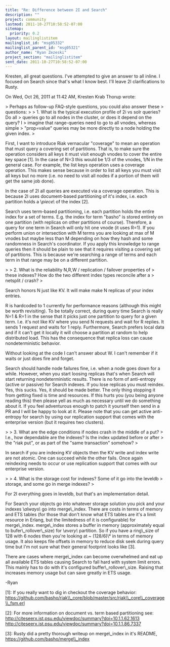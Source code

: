 ```yaml
---
title: "Re: Difference between 2I and Search"
description: ""
project: community
lastmod: 2011-10-27T10:58:52-07:00
sitemap:
  priority: 0.2
layout: mailinglistitem
mailinglist_id: "msg05332"
mailinglist_parent_id: "msg05321"
author_name: "Ryan Zezeski"
project_section: "mailinglistitem"
sent_date: 2011-10-27T10:58:52-07:00
---
```



Kresten, all great questions. I've attempted to give an answer to all
inline. I focused on Search since that's what I know best. I'll leave 2I
clarifications to Rusty.

On Wed, Oct 26, 2011 at 11:42 AM, Kresten Krab Thorup wrote:

&gt; Perhaps as follow-up FAQ-style questions, you could also answer these
&gt; questions:
&gt;
&gt; 1. What is the typical execution profile of 2i vs solr queries? Do all
&gt; queries go to all nodes in the cluster, or does it depend on the query? I
&gt; imagine that range-queries need to go to all vnodes, whereas simple
&gt; "prop=value" queries may be more directly to a node holding the given index.
&gt;

First, I want to introduce Riak vernacular "coverage" to mean an operation
that must query a covering set of partitions. That is, to make sure the
operation considers all keys it must visit enough vnodes to cover the entire
key space [1]. In the case of N=3 this would be 1/3 of the vnodes, 1/N in
the general case. For example, the list keys operation uses a coverage
operation. This makes sense because in order to list all keys you must
visit all keys but no more (i.e. no need to visit all nodes if a portion of
them will get the same job done).

In the case of 2I all queries are executed via a coverage operation. This
is because 2I uses document-based partitioning of it's index, i.e. each
partition holds a \\_piece\\_ of the index [2].

Search uses term-based partitioning, i.e. each partition holds the entire
index for a set of terms. E.g. the index for term "basho" is stored
entirely on one partition (with replicas on other partitions of course).
 Therefore, a query for one term in Search will only hit one vnode (it uses
R=1). If you perform union or intersection with M terms you are looking at
max of M vnodes but maybe less than M depending on how they hash and some
randomness in Search's coordinator. If you apply this knowledge to range
queries then it should be plain to see that it requires visiting a covering
set of partitions. This is because we're searching a range of terms and
each term in that range may be on a different partition.


&gt;
&gt; 2. What is the reliability N,R,W / replication / failover properties of
&gt; these indexes? How do the two different index types reconcile after a
&gt; netsplit / crash?
&gt;

Search honors N just like KV. It will make make N replicas of your index
entries.

R is hardcoded to 1 currently for performance reasons (although this might
be worth revisiting). To be totally correct, during query time Search is
really N=1 & R=1 in the sense that it picks just one partition to query for
a given term. I.e. it's not like KV where you send N requests and wait for
R replies. It sends 1 request and waits for 1 reply. Furthermore, Search
prefers local data and if it can't get it locally it will choose a partition
at random to help distributed load. This has the consequence that replica
loss can cause nondeterministic behavior.

Without looking at the code I can't answer about W. I can't remember if it
waits or just does fire and forget.

Search should handle node failures fine, i.e. when a node goes down for a
while. However, when you start loosing replicas that's when Search will
start returning nondeterministic results. There is no form of anti-entropy
(active or passive) for Search indexes. If you lose replicas you must
reindex. Yes, this sucks. Yes, it should be made better. The only thing
stopping it from getting fixed is time and resources. If this hurts you
(you being anyone reading this) then please yell as much as necessary until
we do something about it. If you feel adventurous enough to patch it
yourself then send in a PR and I will be happy to look at it. Please note
that you can get active anti-entropy for search by using
our replication support that comes with the enterprise version (but it
requires two clusters).


&gt;
&gt; 3. What are the edge conditions if nodes crash in the middle of a put?
&gt; I.e., how dependable are the indexes? Is the index updated before or after
&gt; the "riak put", or as part of the "same transaction" somehow?
&gt;

In search if you are indexing KV objects then the KV write and index write
are not atomic. One can succeed while the other fails. Once again
reindexing needs to occur or use replication support that comes with our
enterprise version.


&gt;
&gt; 4. What is the storage cost for indexes? Some of it go into the leveldb
&gt; storage, and some go in merge indexes?
&gt;

For 2I everything goes in leveldb, but that's an implementation detail.

For Search your objects go into whatever storage solution you pick and your
indexes \\_always\\_ go into merge\\_index. There are costs in terms of memory
and ETS tables (for those that don't know what ETS tables are it's a limit
resource in Erlang, but the limitedness of it is configurable) for
merge\\_index. merge\\_index stores a buffer in memory (approximately equal to
bufer\\_rollover\\_size) for \\_every\\_ partition. So if you have a ring\\_size of
128 with 6 nodes then you're looking at ~ (128/6)\\* in
terms of memory usage. It also keeps file offsets in memory to reduce disk
seek during query time but I'm not sure what their general footprint looks
like [3].

There are cases where merge\\_index can become overwhelmed and eat up all
available ETS tables causing Search to fall hard with system limit errors.
 This mainly has to do with it's configured buffer\\_rollover\\_size. Raising
that increases memory usage but can save greatly in ETS usage.

-Ryan

[1]: If you really want to dig in checkout the coverage behavior:
https://github.com/basho/riak\\_core/blob/master/src/riak\\_core\\_coverage\\_fsm.erl


[2]: For more information on document vs. term based partitioning see:
http://citeseerx.ist.psu.edu/viewdoc/summary?doi=10.1.1.62.1613
http://citeseerx.ist.psu.edu/viewdoc/summary?doi=10.1.1.86.7337

[3]: Rusty did a pretty thorough writeup on merge\\_index in it's README,
https://github.com/basho/merge\\_index
